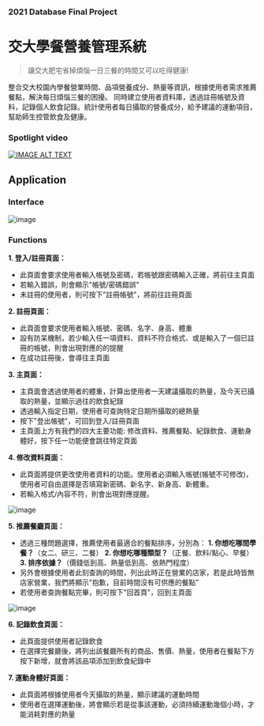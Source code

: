 ### 2021 Database Final Project
# 交大學餐營養管理系統
> 讓交大肥宅省掉煩惱一日三餐的時間又可以吃得健康!

整合交大校園內學餐營業時間、品項營養成分、熱量等資訊，根據使用者需求推薦餐點，解決每日煩惱三餐的困擾。
同時建立使用者資料庫，透過註冊帳號及資料，記錄個人飲食記錄。統計使用者每日攝取的營養成分，給予建議的運動項目，幫助師生控管飲食及健康。

### Spotlight video
[![IMAGE ALT TEXT](https://github.com/Tristaaaa/NCTU_StudentCafeteria_ManageSystem/blob/main/demo/homepage.png)](https://www.youtube.com/watch?v=OZ9mM3XkSYU)


## Application
### Interface
![image](https://github.com/Tristaaaa/NCTU_StudentCafeteria_ManageSystem/blob/main/demo/interface.png)

### Functions
**1. 登入/註冊頁面：**
- 此頁面會要求使用者輸入帳號及密碼，若帳號跟密碼輸入正確，將前往主頁面
- 若輸入錯誤，則會顯示"帳號/密碼錯誤"
- 未註冊的使用者，則可按下"註冊帳號"，將前往註冊頁面

**2. 註冊頁面：**
- 此頁面會要求使用者輸入帳號、密碼、名字、身高、體重
- 設有防呆機制，若少輸入任一項資料、資料不符合格式、或是輸入了一個已註冊的帳號，則會出現對應的的提醒
- 在成功註冊後，會導往主頁面

**3. 主頁面：**
- 主頁面會透過使用者的體重，計算出使用者一天建議攝取的熱量，及今天已攝取的熱量，並顯示過往的飲食紀錄
- 透過輸入指定日期，使用者可查詢特定日期所攝取的總熱量
- 按下"登出帳號"，可回到登入/註冊頁面
- 主頁面上方有我們的四大主要功能: 修改資料、推薦餐點、紀錄飲食、運動身體好，按下任一功能便會跳往特定頁面

**4. 修改資料頁面：**
- 此頁面將提供更改使用者資料的功能。使用者必須輸入帳號(帳號不可修改)，使用者可自由選擇是否填寫新密碼、新名字、新身高、新體重。
- 若輸入格式/內容不符，則會出現對應提醒。

![image](https://github.com/Tristaaaa/NCTU_StudentCafeteria_ManageSystem/blob/main/demo/application.gif)


**5. 推薦餐廳頁面：**
- 透過三種問題選擇，推薦使用者最適合的餐點排序，分別為：
   **1. 你想吃哪間學餐？**（女二、研三、二餐）
   **2. 你想吃哪種類型？**（正餐、飲料/點心、早餐）
   **3. 排序依據？**（價錢低到高、熱量低到高、依熱門程度）
- 另外會根據使用者此刻查詢的時間，列出此時正在營業的店家，若是此時皆無店家營業，我們將顯示"抱歉，目前時間沒有可供應的餐點"
- 若使用者查詢餐點完畢，則可按下"回首頁"，回到主頁面

![image](https://github.com/Tristaaaa/NCTU_StudentCafeteria_ManageSystem/blob/main/demo/recommendation.gif)

**6. 記錄飲食頁面：**
- 此頁面提供使用者記錄飲食
- 在選擇完餐廳後，將列出該餐廳所有的商品、售價、熱量，使用者在餐點下方按下新增，就會將該品項添加到飲食紀錄中

**7. 運動身體好頁面：**
- 此頁面將根據使用者今天攝取的熱量，顯示建議的運動時間
- 使用者在選擇運動後，將會顯示若是從事該運動，必須持續運動幾個小時，才能消耗對應的熱量


